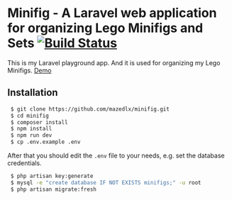 # Minifig - A Laravel web application for organizing Lego Minifigs and Sets [![Build Status](https://travis-ci.org/mazedlx/minifig.svg)](https://travis-ci.org/mazedlx/minifig)

This is my Laravel playground app. And it is used for organizing my Lego Minifigs. [Demo](https://lego.mazedlx.net)

## Installation

```bash
 $ git clone https://github.com/mazedlx/minifig.git
 $ cd minifig
 $ composer install
 $ npm install
 $ npm run dev
 $ cp .env.example .env
 ```

After that you should edit the `.env` file to your needs, e.g. set the database credentials.

```bash 
 $ php artisan key:generate
 $ mysql -e "create database IF NOT EXISTS minifigs;" -u root
 $ php artisan migrate:fresh
```
